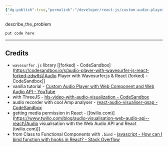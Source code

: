 ```yaml
---
{"dg-publish":true,"permalink":"/developer/react-js/custom-audio-player-component-react-js-port/","noteIcon":""}
---
```


describe_the_problem

```shell
put code here
```

---
## Credits
- `wavesurfer.js` library [[forked) - CodeSandbox](https://codesandbox.io/s/audio-player-with-wavesurfer-js-react-forked-zdw6s\|Audio Player with Wavesurfer.js & React (forked) - CodeSandbox]]
- vanilla tutorial - [Custom Audio Player with Web Component and Web Audio API - YouTube](https://www.youtube.com/watch?v=rkqqBA6ohc0&t=10s)
- with ThreeJS - [hls-video-with-audio-visualization - CodeSandbox](https://codesandbox.io/s/hls-video-with-audio-visualization-070osz?file=/src/components/audio-visualizer.tsx)
- audio recorder with cool Amp analyser - [react-audio-visualiser-gsap - CodeSandbox](https://codesandbox.io/s/react-audio-visualiser-gsap-7zblm)
- getting media permission in React - [[twilio.com)](https://www.twilio.com/blog/audio-visualisation-web-audio-api--react\|Audio visualisation with the Web Audio API and React (twilio.com)]]
- from Class to Functional Components with `.bind` - [javascript - How can I bind function with hooks in React? - Stack Overflow](https://stackoverflow.com/questions/53215067/how-can-i-bind-function-with-hooks-in-react)